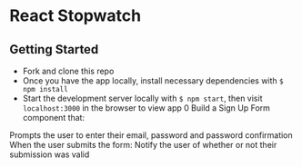 # React Stopwatch

## Getting Started

- Fork and clone this repo
- Once you have the app locally, install necessary dependencies with `$ npm install`
- Start the development server locally with `$ npm start`, then visit `localhost:3000` in the browser to view app
0
Build a Sign Up Form component that:

Prompts the user to enter their email, password and password confirmation
When the user submits the form:
Notify the user of whether or not their submission was valid
